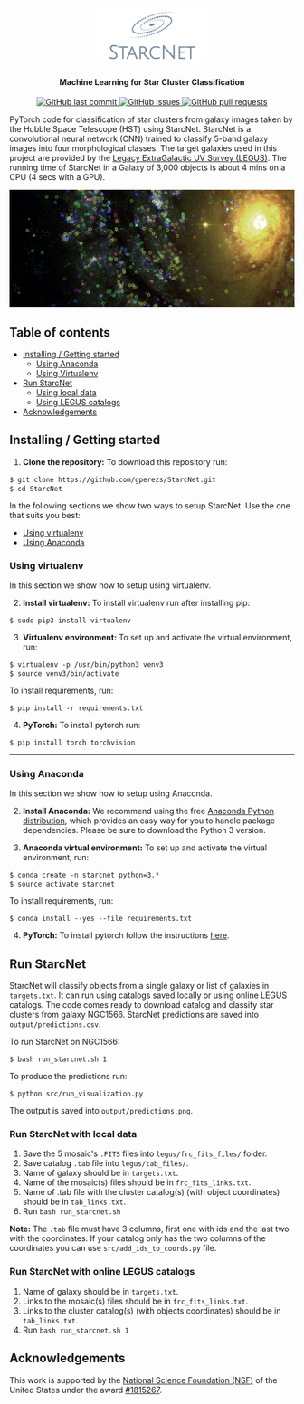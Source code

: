 
<h1 align="center">
  <br>
  <a><img width="200" src="logo.png" alt="StarcNet"></a>
</h1>

<h4 align="center">Machine Learning for Star Cluster Classification</h4>

<p align="center">
    <a href="https://github.com/gperezs/StarcNet/commits/master">
    <img src="https://img.shields.io/github/last-commit/ArmynC/ArminC-AutoExec.svg?style=flat-square&logo=github&logoColor=white"
         alt="GitHub last commit">
    <a href="https://github.com/gperezs/StarcNet/issues">
    <img src="https://img.shields.io/github/issues-raw/ArmynC/ArminC-AutoExec.svg?style=flat-square&logo=github&logoColor=white"
         alt="GitHub issues">
    <a href="https://github.com/gperezs/StarcNet/pulls">
    <img src="https://img.shields.io/github/issues-pr-raw/ArmynC/ArminC-AutoExec.svg?style=flat-square&logo=github&logoColor=white"
         alt="GitHub pull requests"></a>
</p>


PyTorch code for classification of star clusters from galaxy images
taken by the Hubble Space Telescope (HST) using StarcNet. 
StarcNet is a convolutional neural network (CNN) trained to classify
5-band galaxy images into four morphological classes. 
The target galaxies used in this project are provided by the [Legacy
ExtraGalactic UV Survey
(LEGUS)](https://archive.stsci.edu/prepds/legus/).
The running time of StarcNet in a Galaxy of 3,000
objects is about 4 mins on a CPU (4 secs with a GPU).

![title_image](title_im.jpg)


## Table of contents
* [Installing / Getting started](#installing-/-getting-started)
	* [Using Anaconda](#using-anaconda)
	* [Using Virtualenv](#using-virtualenv)
* [Run StarcNet](#run-starcnet)
	* [Using local data](#run-starcnet-with-local-data)
	* [Using LEGUS catalogs](#run-starcnet-with-online-legus-catalogs)
* [Acknowledgements](#acknowledgements)


## Installing / Getting started

1. **Clone the repository:** To download this repository run:
```
$ git clone https://github.com/gperezs/StarcNet.git
$ cd StarcNet
```

In the following sections we show two ways to setup StarcNet. Use the one that suits you best: 
* [Using virtualenv](#using-virtualenv)
* [Using Anaconda](#using-anaconda)

### Using virtualenv

In this section we show how to setup using virtualenv.

2. **Install virtualenv:** To install virtualenv run after installing pip:

```
$ sudo pip3 install virtualenv 
```

3. **Virtualenv  environment:** To set up and activate the virtual environment,
run:
```
$ virtualenv -p /usr/bin/python3 venv3
$ source venv3/bin/activate
```

To install requirements, run:
```
$ pip install -r requirements.txt
```

4. **PyTorch:** To install pytorch run:
```
$ pip install torch torchvision
```
-------
### Using Anaconda

In this section we show how to setup using Anaconda.

2. **Install Anaconda:** We recommend using the free [Anaconda Python
distribution](https://www.anaconda.com/download/), which provides an
easy way for you to handle package dependencies. Please be sure to
download the Python 3 version.

3. **Anaconda virtual environment:** To set up and activate the virtual environment,
run:
```
$ conda create -n starcnet python=3.*
$ source activate starcnet
```

To install requirements, run:
```
$ conda install --yes --file requirements.txt
```

4. **PyTorch:** To install pytorch follow the instructions [here](https://pytorch.org/).


## Run StarcNet

StarcNet will classify objects from a single galaxy or list of
galaxies in `targets.txt`. 
It can run using catalogs saved locally or using online LEGUS
catalogs. 
The code comes ready to download catalog and classify star clusters
from galaxy NGC1566. 
StarcNet predictions are
saved into `output/predictions.csv`.


To run StarcNet on NGC1566:

```
$ bash run_starcnet.sh 1
```

To produce the predictions run:
```
$ python src/run_visualization.py
```

The output is saved into `output/predictions.png`.


### Run StarcNet with local data

1. Save the 5 mosaic's `.FITS` files into `legus/frc_fits_files/` folder.
2. Save catalog `.tab` file into `legus/tab_files/`.
3. Name of galaxy should be in `targets.txt`.
4. Name of the mosaic(s) files should be in `frc_fits_links.txt`.
5. Name of .tab file with the cluster catalog(s) (with object coordinates) should be in `tab_links.txt`.
6. Run `bash run_starcnet.sh`

**Note:** The `.tab` file must have 3 columns, first one with ids and the last two with the coordinates. If your catalog only has the two columns of the coordinates you can use `src/add_ids_to_coords.py` file.

### Run StarcNet with online LEGUS catalogs

1. Name of galaxy should be in `targets.txt`.
2. Links to the mosaic(s) files should be in `frc_fits_links.txt`.
3. Links to the cluster catalog(s) (with objects coordinates) should be in `tab_links.txt`.
4. Run `bash run_starcnet.sh 1`

## Acknowledgements

This work is supported by the [National Science Foundation (NSF)](https://nsf.gov/index.jsp) of the United States under the award [\#1815267](https://nsf.gov/awardsearch/showAward?AWD_ID=1815267).
